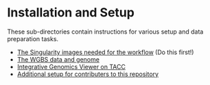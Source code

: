 
# Installation and Setup

These sub-directories contain instructions for various setup and data
preparation tasks.

-   [The Singularity images needed for the workflow](docker) (Do this
    first!)
-   [The WGBS data and genome](wgbs_setup)
-   [Integrative Genomics Viewer on TACC](igv)
-   [Additional setup for contributers to this repository](dev)
